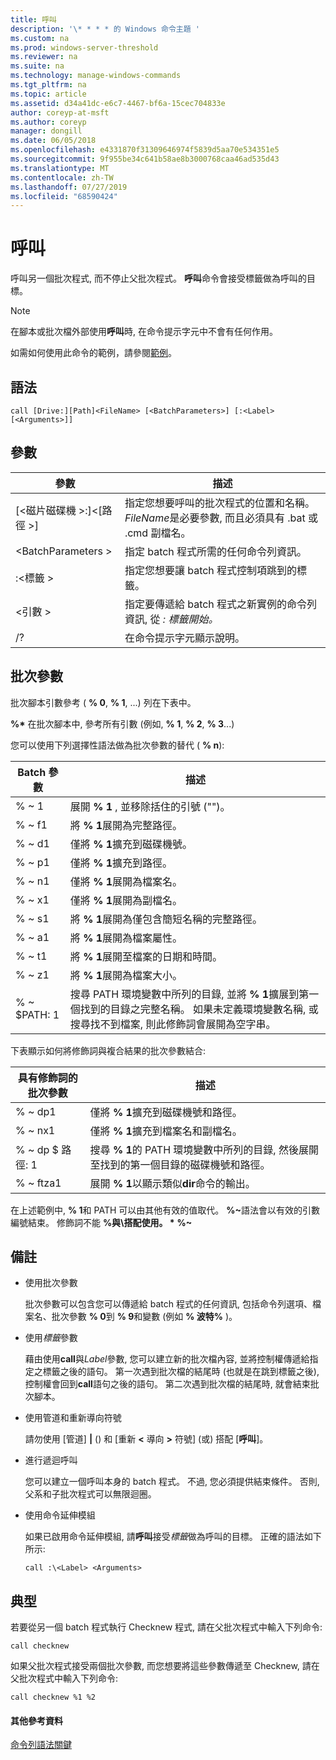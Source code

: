 ```yaml
---
title: 呼叫
description: '\* * * * 的 Windows 命令主題 '
ms.custom: na
ms.prod: windows-server-threshold
ms.reviewer: na
ms.suite: na
ms.technology: manage-windows-commands
ms.tgt_pltfrm: na
ms.topic: article
ms.assetid: d34a41dc-e6c7-4467-bf6a-15cec704833e
author: coreyp-at-msft
ms.author: coreyp
manager: dongill
ms.date: 06/05/2018
ms.openlocfilehash: e4331870f31309646974f5839d5aa70e534351e5
ms.sourcegitcommit: 9f955be34c641b58ae8b3000768caa46ad535d43
ms.translationtype: MT
ms.contentlocale: zh-TW
ms.lasthandoff: 07/27/2019
ms.locfileid: "68590424"
---
```

# <a name="call"></a>呼叫



呼叫另一個批次程式, 而不停止父批次程式。 **呼叫**命令會接受標籤做為呼叫的目標。

> [!NOTE]
> 在腳本或批次檔外部使用**呼叫**時, 在命令提示字元中不會有任何作用。

如需如何使用此命令的範例，請參閱[範例](#BKMK_examples)。

## <a name="syntax"></a>語法

```
call [Drive:][Path]<FileName> [<BatchParameters>] [:<Label> [<Arguments>]]
```

## <a name="parameters"></a>參數

|           參數           |                                                                         描述                                                                          |
|-------------------------------|--------------------------------------------------------------------------------------------------------------------------------------------------------------|
| [\<磁片磁碟機 >:]\<[路徑 >]<FileName> | 指定您想要呼叫的批次程式的位置和名稱。 *FileName*是必要參數, 而且必須具有 .bat 或 .cmd 副檔名。 |
|      \<BatchParameters >       |                                            指定 batch 程式所需的任何命令列資訊。                                             |
|           :\<標籤 >           |                                            指定您想要讓 batch 程式控制項跳到的標籤。                                             |
|         \<引數 >          |                     指定要傳遞給 batch 程式之新實例的命令列資訊, 從 *: 標籤開始。*                     |
|              /?               |                                                             在命令提示字元顯示說明。                                                             |

## <a name="batch-parameters"></a>批次參數

批次腳本引數參考 ( **% 0**, **% 1**, ...) 列在下表中。

**%\*** 在批次腳本中, 參考所有引數 (例如, **% 1**, **% 2**, **% 3**...)

您可以使用下列選擇性語法做為批次參數的替代 ( **% n**):

|Batch 參數|描述|
|---------------|-----------|
|% ~ 1|展開 **% 1** , 並移除括住的引號 ("")。|
|% ~ f1|將 **% 1**展開為完整路徑。|
|% ~ d1|僅將 **% 1**擴充到磁碟機號。|
|% ~ p1|僅將 **% 1**擴充到路徑。|
|% ~ n1|僅將 **% 1**展開為檔案名。|
|% ~ x1|僅將 **% 1**展開為副檔名。|
|% ~ s1|將 **% 1**展開為僅包含簡短名稱的完整路徑。|
|% ~ a1|將 **% 1**展開為檔案屬性。|
|% ~ t1|將 **% 1**展開至檔案的日期和時間。|
|% ~ z1|將 **% 1**展開為檔案大小。|
|% ~ $PATH: 1|搜尋 PATH 環境變數中所列的目錄, 並將 **% 1**擴展到第一個找到的目錄之完整名稱。 如果未定義環境變數名稱, 或搜尋找不到檔案, 則此修飾詞會展開為空字串。|

下表顯示如何將修飾詞與複合結果的批次參數結合:

|具有修飾詞的批次參數|描述|
|-----------------------------|-----------|
|% ~ dp1|僅將 **% 1**擴充到磁碟機號和路徑。|
|% ~ nx1|僅將 **% 1**擴充到檔案名和副檔名。|
|% ~ dp $ 路徑: 1|搜尋 **% 1**的 PATH 環境變數中所列的目錄, 然後展開至找到的第一個目錄的磁碟機號和路徑。|
|% ~ ftza1|展開 **% 1**以顯示類似**dir**命令的輸出。|

在上述範例中, **% 1**和 PATH 可以由其他有效的值取代。 <strong>%~</strong>語法會以有效的引數編號結束。 修飾詞不能 **%與\\搭配使用。 \*** <strong>%~</strong>

## <a name="remarks"></a>備註

-   使用批次參數

    批次參數可以包含您可以傳遞給 batch 程式的任何資訊, 包括命令列選項、檔案名、批次參數 **% 0**到 **% 9**和變數 (例如 **% 波特%** )。
-   使用*標籤*參數

    藉由使用**call**與*Label*參數, 您可以建立新的批次檔內容, 並將控制權傳遞給指定之標籤之後的語句。 第一次遇到批次檔的結尾時 (也就是在跳到標籤之後), 控制權會回到**call**語句之後的語句。 第二次遇到批次檔的結尾時, 就會結束批次腳本。
-   使用管道和重新導向符號

    請勿使用 [管道] **|** () 和 [重新 **<** 導向 **>** 符號] (或) 搭配 [**呼叫**]。
-   進行遞迴呼叫

    您可以建立一個呼叫本身的 batch 程式。 不過, 您必須提供結束條件。 否則, 父系和子批次程式可以無限迴圈。
-   使用命令延伸模組

    如果已啟用命令延伸模組, 請**呼叫**接受*標籤*做為呼叫的目標。 正確的語法如下所示:

    `call :\<Label> <Arguments>`

## <a name="BKMK_examples"></a>典型

若要從另一個 batch 程式執行 Checknew 程式, 請在父批次程式中輸入下列命令:
```
call checknew
```
如果父批次程式接受兩個批次參數, 而您想要將這些參數傳遞至 Checknew, 請在父批次程式中輸入下列命令:
```
call checknew %1 %2
```

#### <a name="additional-references"></a>其他參考資料

[命令列語法關鍵](command-line-syntax-key.md)
